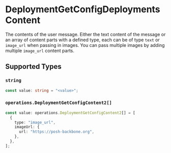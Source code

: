 # DeploymentGetConfigDeploymentsContent

The contents of the user message. Either the text content of the message or an array of content parts with a defined type, each can be of type `text` or `image_url` when passing in images. You can pass multiple images by adding multiple `image_url` content parts. 


## Supported Types

### `string`

```typescript
const value: string = "<value>";
```

### `operations.DeploymentGetConfigContent2[]`

```typescript
const value: operations.DeploymentGetConfigContent2[] = [
  {
    type: "image_url",
    imageUrl: {
      url: "https://posh-backbone.org",
    },
  },
];
```

